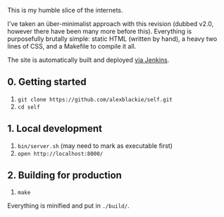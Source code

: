 This is my humble slice of the internets.

I've taken an über-minimalist approach with this revision (dubbed v2.0, however
there have been many more before this). Everything is purposefully brutally
simple: static HTML (written by hand), a heavy two lines of CSS, and a Makefile
to compile it all.

The site is automatically built and deployed [via
Jenkins](http://ci.alexblackie.com/job/alexblackie.com/).

## 0. Getting started
1. `git clone https://github.com/alexblackie/self.git`
2. `cd self`

## 1. Local development
1. `bin/server.sh` (may need to mark as executable first)
2. `open http://localhost:8000/`

## 2. Building for production
1. `make`

Everything is minified and put in `./build/`.
